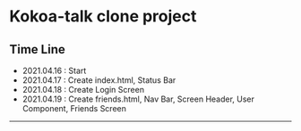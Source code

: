 # Kokoa-talk clone project

## Time Line

- 2021.04.16 : Start
- 2021.04.17 : Create index.html, Status Bar
- 2021.04.18 : Create Login Screen
- 2021.04.19 : Create friends.html, Nav Bar, Screen Header, User Component, Friends Screen

---

